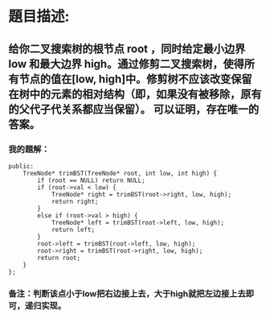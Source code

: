 # 題目描述:
## 给你二叉搜索树的根节点 root ，同时给定最小边界low 和最大边界 high。通过修剪二叉搜索树，使得所有节点的值在[low, high]中。修剪树不应该改变保留在树中的元素的相对结构（即，如果没有被移除，原有的父代子代关系都应当保留）。 可以证明，存在唯一的答案。
### 我的題解：
```class Solution {
public:
    TreeNode* trimBST(TreeNode* root, int low, int high) {
        if (root == NULL) return NULL;
        if (root->val < low) {
            TreeNode* right = trimBST(root->right, low, high);
            return right;
        }
        else if (root->val > high) {
            TreeNode* left = trimBST(root->left, low, high);
            return left;
        }
        root->left = trimBST(root->left, low, high);
        root->right = trimBST(root->right, low, high);
        return root;
    }
};
```
### **备注**：判断该点小于low把右边接上去，大于high就把左边接上去即可，递归实现。
